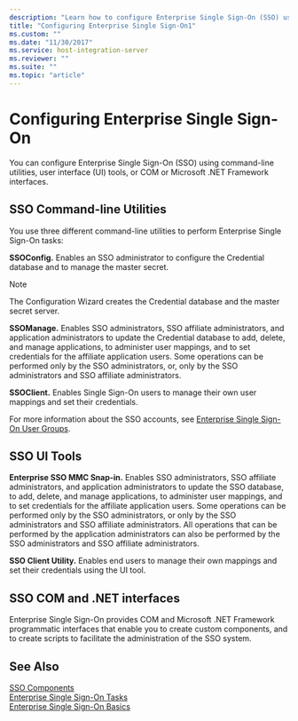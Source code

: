 ```yaml
---
description: "Learn how to configure Enterprise Single Sign-On (SSO) using command-line utilities, user interface (UI) tools, or COM or Microsoft .NET Framework interfaces."
title: "Configuring Enterprise Single Sign-On1"
ms.custom: ""
ms.date: "11/30/2017"
ms.service: host-integration-server
ms.reviewer: ""
ms.suite: ""
ms.topic: "article"
---
```

# Configuring Enterprise Single Sign-On

You can configure Enterprise Single Sign-On (SSO) using command-line utilities, user interface (UI) tools, or COM or Microsoft .NET Framework interfaces.  
  
## SSO Command-line Utilities 

 You use three different command-line utilities to perform Enterprise Single Sign-On tasks:  
  
 **SSOConfig.** Enables an SSO administrator to configure the Credential database and to manage the master secret.  
  
> [!NOTE]
>  The Configuration Wizard creates the Credential database and the master secret server.  
  
 **SSOManage.** Enables SSO administrators, SSO affiliate administrators, and application administrators to update the Credential database to add, delete, and manage applications, to administer user mappings, and to set credentials for the affiliate application users. Some operations can be performed only by the SSO administrators, or, only by the SSO administrators and SSO affiliate administrators.  
  
 **SSOClient.** Enables Single Sign-On users to manage their own user mappings and set their credentials.  
  
 For more information about the SSO accounts, see [Enterprise Single Sign-On User Groups](../esso/enterprise-single-sign-on-user-groups.md).  
  
## SSO UI Tools  
 **Enterprise SSO MMC Snap-in.** Enables SSO administrators, SSO affiliate administrators, and application administrators to update the SSO database, to add, delete, and manage applications, to administer user mappings, and to set credentials for the affiliate application users. Some operations can be performed only by the SSO administrators, or only by the SSO administrators and SSO affiliate administrators. All operations that can be performed by the application administrators can also be performed by the SSO administrators and SSO affiliate administrators.  
  
 **SSO Client Utility.** Enables end users to manage their own mappings and set their credentials using the UI tool.  
  
## SSO COM and .NET interfaces  
 Enterprise Single Sign-On provides COM and Microsoft .NET Framework programmatic interfaces that enable you to create custom components, and to create scripts to facilitate the administration of the SSO system.  
  
## See Also  
 [SSO Components](../esso/sso-components.md)   
 [Enterprise Single Sign-On Tasks](../esso/enterprise-single-sign-on-tasks.md)   
 [Enterprise Single Sign-On Basics](../esso/enterprise-single-sign-on-basics.md)
